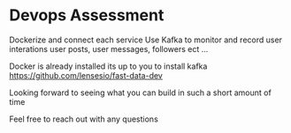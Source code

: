 # Devops Assessment
Dockerize and connect each service
Use Kafka to monitor and record user interations user posts, user messages, followers ect ...  

Docker is already installed its up to you to install kafka 
https://github.com/lensesio/fast-data-dev




Looking forward to seeing what you can build in such a short amount of time

Feel free to reach out with any questions 

